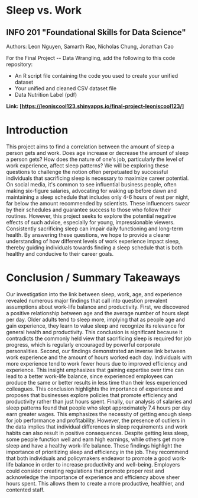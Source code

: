 # Sleep vs. Work
## INFO 201 "Foundational Skills for Data Science"

Authors: Leon Nguyen, Samarth Rao, Nicholas Chung, Jonathan Cao


For the Final Project -- Data Wrangling, add the following to this code repository:

* An R script file containing the code you used to create your unified dataset 
* Your unified and cleaned CSV dataset file
* Data Nutrition Label (pdf) 


**Link: [https://leoniscool123.shinyapps.io/final-project-leoniscool123/]**

# Introduction
This project aims to find a correlation between the amount of sleep a person gets and work. Does age increase or decrease the amount of sleep a person gets? How does the nature of one's job, particularly the level of work experience, affect sleep patterns? We will be exploring these questions to challenge the notion often perpetuated by successful individuals that sacrificing sleep is necessary to maximize career potential. On social media, it's common to see influential business people, often making six-figure salaries, advocating for waking up before dawn and maintaining a sleep schedule that includes only 4-6 hours of rest per night, far below the amount recommended by scientists. These influencers swear by their schedules and guarantee success to those who follow their routines. However, this project seeks to explore the potential negative effects of such advice, especially for young, impressionable viewers. Consistently sacrificing sleep can impair daily functioning and long-term health. By answering these questions, we hope to provide a clearer understanding of how different levels of work experience impact sleep, thereby guiding individuals towards finding a sleep schedule that is both healthy and conducive to their career goals.

# Conclusion / Summary Takeaways
Our investigation into the link between sleep, work, age, and experience revealed numerous major findings that call into question prevalent assumptions about work-life balance and productivity. First, we discovered a positive relationship between age and the average number of hours slept per day. Older adults tend to sleep more, implying that as people age and gain experience, they learn to value sleep and recognize its relevance for general health and productivity. This conclusion is significant because it contradicts the commonly held view that sacrificing sleep is required for job progress, which is regularly encouraged by powerful corporate personalities. Second, our findings demonstrated an inverse link between work experience and the amount of hours worked each day. Individuals with more experience tend to work fewer hours due to improved efficiency and experience. This insight emphasizes that gaining expertise over time can lead to a better work-life balance, since experienced employees can produce the same or better results in less time than their less experienced colleagues. This conclusion highlights the importance of experience and proposes that businesses explore policies that promote efficiency and productivity rather than just hours spent. Finally, our analysis of salaries and sleep patterns found that people who slept approximately 7.4 hours per day earn greater wages. This emphasizes the necessity of getting enough sleep for job performance and profitability. However, the presence of outliers in the data implies that individual differences in sleep requirements and work habits can also result in positive consequences. Despite getting less sleep, some people function well and earn high earnings, while others get more sleep and have a healthy work-life balance. These findings highlight the importance of prioritizing sleep and efficiency in the job. They recommend that both individuals and policymakers endeavor to promote a good work-life balance in order to increase productivity and well-being. Employers could consider creating regulations that promote proper rest and acknowledge the importance of experience and efficiency above sheer hours spent. This allows them to create a more productive, healthier, and contented staff.
